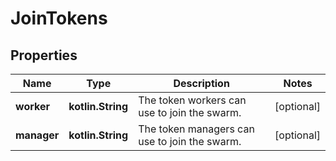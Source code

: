 
# JoinTokens

## Properties
Name | Type | Description | Notes
------------ | ------------- | ------------- | -------------
**worker** | **kotlin.String** | The token workers can use to join the swarm.  |  [optional]
**manager** | **kotlin.String** | The token managers can use to join the swarm.  |  [optional]



